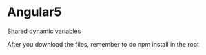 # Angular5
Shared dynamic variables

After you download the files, remember to do npm install in the root
